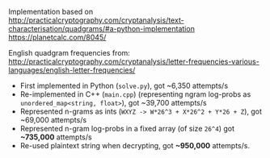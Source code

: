 Implementation based on
http://practicalcryptography.com/cryptanalysis/text-characterisation/quadgrams/#a-python-implementation
https://planetcalc.com/8045/

English quadgram frequencies from:
http://practicalcryptography.com/cryptanalysis/letter-frequencies-various-languages/english-letter-frequencies/

- First implemented in Python (`solve.py`), got ~6,350 attempts/s
- Re-implemented in C++ (`main.cpp`) (representing ngram log-probs as `unordered_map<string, float>`), got ~39,700 attempts/s
- Represented n-grams as ints (`WXYZ -> W*26^3 + X*26^2 + Y*26 + Z`), got ~69,000 attempts/s
- Represented n-gram log-probs in a fixed array (of size `26^4`) got **~735,000** attempts/s
- Re-used plaintext string when decrypting, got **~950,000** attempts/s.
